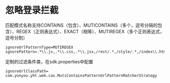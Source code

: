 # 忽略登录拦截

匹配模式名称支持CONTAINS（包含）、MUTICONTAINS（多个，逗号分隔的包含）、REGEX（正则表达式）、EXACT（相等）、MUTIREGEX（多个正则表达式，逗号分割）

    ignoreUrlPatternType=MUTIREGEX
    ignorePattern=.*\\.js,.*\\.css,.*\\.jsx,/rest/.*,/style/.*,/index\\.html,/controller/register/.*

定制的过滤条件类，在sdk.properties中配置

    ignoreUrlClassPath=
    com.yonyou.yht.web.cas.MutiContainsPatternUrlPatternMatcherStrategy
